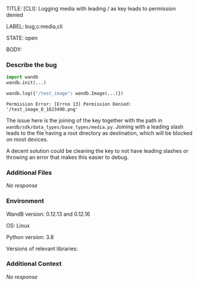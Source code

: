TITLE:
[CLI]: Logging media with leading / as key leads to permission denied

LABEL:
bug,c:media,cli

STATE:
open

BODY:
### Describe the bug

<!--- Description of the issue below  -->

<!--- A minimal code snippet between the quotes below  -->
```python 
import wandb
wandb.init(...)

wandb.log({"/test_image": wandb.Image(...)})
```

<!--- A full traceback of the exception in the quotes below -->
```shell
Permission Error: [Errno 13] Permission Denied: '/test_image_0_1823490.png'
```

The issue here is the joining of the key together with the path in `wandb/sdk/data_types/base_types/media.py`.
Joining with a leading slash leads to the file having a root directory as destination, which will be blocked on most devices.

A decent solution could be cleaning the key to not have leading slashes or throwing an error that makes this easier to debug.


### Additional Files

_No response_

### Environment

WandB version: 0.12.13 and 0.12.16

OS: Linux

Python version: 3.8

Versions of relevant libraries:


### Additional Context

_No response_


